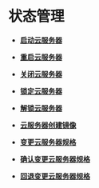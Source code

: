 # 状态管理<a name="ZH-CN_TOPIC_0124385016"></a>

-   **[启动云服务器](启动云服务器.md)**  

-   **[重启云服务器](重启云服务器.md)**  

-   **[关闭云服务器](关闭云服务器.md)**  

-   **[锁定云服务器](锁定云服务器.md)**  

-   **[解锁云服务器](解锁云服务器.md)**  

-   **[云服务器创建镜像](云服务器创建镜像.md)**  

-   **[变更云服务器规格](变更云服务器规格（OpenStack原生）.md)**  

-   **[确认变更云服务器规格](确认变更云服务器规格.md)**  

-   **[回退变更云服务器规格](回退变更云服务器规格.md)**  


